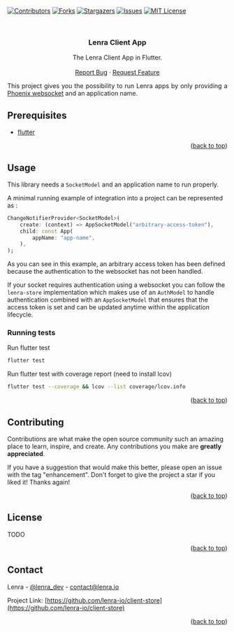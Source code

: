 <!-- # Lenra Client App

The Lenra Client App in Flutter.

This project gives you the possibility to run Lenra apps by only providing a [Phoenix websocket](https://github.com/mfeckie/phoenix_wings) and an application name.

### Requirements
- [flutter](https://flutter.dev/docs/get-started/install)

## Getting Started

### Integration to your project

This library needs a `SocketModel` and an application name to run properly. 

A minimal running example of integration into a project can be represented as :
```dart
ChangeNotifierProvider<SocketModel>(
    create: (context) => AppSocketModel("arbitrary-access-token"),
    child: const App(
        appName: "app-name",
    ),
);
```

As you can see in this example, an arbitrary access token has been defined because the authentication to the websocket has not been handled. 

If your socket requires authentication using a websocket you can follow the `lenra-store` implementation which makes use of an `AuthModel` to handle authentication combined with an `AppSocketModel` that ensures that the access token is set and can be updated anytime within the application lifecycle.

### Running tests

Run flutter test
```sh
flutter test
```

Run flutter test with coverage report (need to install lcov)
```sh
flutter test --coverage && lcov --list coverage/lcov.info
``` -->


<div id="top"></div>
<!--
*** This README was created with https://github.com/othneildrew/Best-README-Template
-->



<!-- PROJECT SHIELDS -->
[![Contributors][contributors-shield]][contributors-url]
[![Forks][forks-shield]][forks-url]
[![Stargazers][stars-shield]][stars-url]
[![Issues][issues-shield]][issues-url]
[![MIT License][license-shield]][license-url]



<!-- PROJECT LOGO -->
<br />
<div align="center">

<h3 align="center">Lenra Client App</h3>

  <p align="center">
    The Lenra Client App in Flutter.
    <br />
    <br />
    <a href="https://github.com/lenra-io/client-store/issues">Report Bug</a>
    ·
    <a href="https://github.com/lenra-io/client-store/issues">Request Feature</a>
  </p>
</div>

<div style="text-align: justify">
This project gives you the possibility to run Lenra apps by only providing a <a href="https://github.com/mfeckie/phoenix_wings">Phoenix websocket</a> and an application name.
</div>

<!-- GETTING STARTED -->

## Prerequisites

- [flutter](https://flutter.dev/docs/get-started/install)

<p align="right">(<a href="#top">back to top</a>)</p>


<!-- USAGE EXAMPLES -->
## Usage

This library needs a `SocketModel` and an application name to run properly. 

A minimal running example of integration into a project can be represented as :
```dart
ChangeNotifierProvider<SocketModel>(
    create: (context) => AppSocketModel("arbitrary-access-token"),
    child: const App(
        appName: "app-name",
    ),
);
```

As you can see in this example, an arbitrary access token has been defined because the authentication to the websocket has not been handled. 

If your socket requires authentication using a websocket you can follow the `lenra-store` implementation which makes use of an `AuthModel` to handle authentication combined with an `AppSocketModel` that ensures that the access token is set and can be updated anytime within the application lifecycle.

### Running tests

Run flutter test
```sh
flutter test
```

Run flutter test with coverage report (need to install lcov)
```sh
flutter test --coverage && lcov --list coverage/lcov.info
```

<p align="right">(<a href="#top">back to top</a>)</p>



<!-- CONTRIBUTING -->
## Contributing

Contributions are what make the open source community such an amazing place to learn, inspire, and create. Any contributions you make are **greatly appreciated**.

If you have a suggestion that would make this better, please open an issue with the tag "enhancement".
Don't forget to give the project a star if you liked it! Thanks again!

<p align="right">(<a href="#top">back to top</a>)</p>



<!-- LICENSE -->
## License

TODO
<!-- Distributed under the **MIT** License. See [LICENSE](./LICENSE) for more information. -->

<p align="right">(<a href="#top">back to top</a>)</p>



<!-- CONTACT -->
## Contact

Lenra - [@lenra_dev](https://twitter.com/lenra_dev) - contact@lenra.io

Project Link: [https://github.com/lenra-io/client-store](https://github.com/lenra-io/client-store)

<p align="right">(<a href="#top">back to top</a>)</p>


<!-- MARKDOWN LINKS & IMAGES -->
<!-- https://www.markdownguide.org/basic-syntax/#reference-style-links -->
[contributors-shield]: https://img.shields.io/github/contributors/lenra-io/client-store.svg?style=for-the-badge
[contributors-url]: https://github.com/lenra-io/client-store/graphs/contributors
[forks-shield]: https://img.shields.io/github/forks/lenra-io/client-store.svg?style=for-the-badge
[forks-url]: https://github.com/lenra-io/client-store/network/members
[stars-shield]: https://img.shields.io/github/stars/lenra-io/client-store.svg?style=for-the-badge
[stars-url]: https://github.com/lenra-io/client-store/stargazers
[issues-shield]: https://img.shields.io/github/issues/lenra-io/client-store.svg?style=for-the-badge
[issues-url]: https://github.com/lenra-io/client-store/issues
[license-shield]: https://img.shields.io/github/license/lenra-io/client-store.svg?style=for-the-badge
[license-url]: https://github.com/lenra-io/client-store/blob/master/LICENSE.txt


